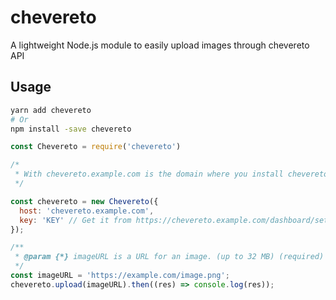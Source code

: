 # chevereto
A lightweight Node.js module to easily upload images through chevereto API

## Usage

```bash
yarn add chevereto
# Or
npm install -save chevereto
```

```javascript
const Chevereto = require('chevereto')

/*
 * With chevereto.example.com is the domain where you install chevereto
 */

const chevereto = new Chevereto({
  host: 'chevereto.example.com', 
  key: 'KEY' // Get it from https://chevereto.example.com/dashboard/settings/api
});

/**
 * @param {*} imageURL is a URL for an image. (up to 32 MB) (required)
 */
const imageURL = 'https://example.com/image.png';
chevereto.upload(imageURL).then((res) => console.log(res)); 
```
